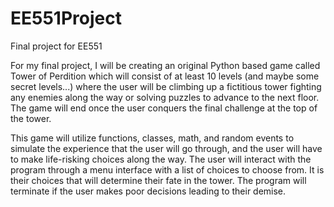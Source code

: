 # EE551Project
Final project for EE551

For my final project, I will be creating an original Python based game called Tower of Perdition which will consist of at least 10 levels (and maybe some secret levels...) where the user will be climbing up a fictitious tower fighting any enemies along the way or solving puzzles to advance to the next floor. The game will end once the user conquers the final challenge at the top of the tower.

This game will utilize functions, classes, math, and random events to simulate the experience that the user will go through, and the user will have to make life-risking choices along the way. The user will interact with the program through a menu interface with a list of choices to choose from. It is their choices that will determine their fate in the tower. The program will terminate if the user makes poor decisions leading to their demise.
